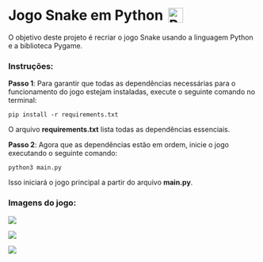 <h1 style="display: flex; align-items: center;">
  Jogo Snake em Python
  <img src="https://i.pinimg.com/originals/03/a7/0e/03a70eb58858dbce473520736991f6cc.png" alt="Python logo" width="30" style="margin-left: 10px;">
</h1>

O objetivo deste projeto é recriar o jogo Snake usando a linguagem Python e a biblioteca Pygame.

### Instruções:

**Passo 1**: Para garantir que todas as dependências necessárias para o funcionamento do jogo estejam instaladas, execute o seguinte comando no terminal:

```pip install -r requirements.txt```

O arquivo **requirements.txt** lista todas as dependências essenciais.

**Passo 2**: Agora que as dependências estão em ordem, inicie o jogo executando o seguinte comando:

```python3 main.py```

Isso iniciará o jogo principal a partir do arquivo **main.py**.

### Imagens do jogo:

![](/images/cobra1.png)

![](/images/cobra2.png)

![](/images/cobra3.png)